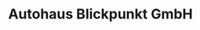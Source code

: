 ---
title: "Autohaus Blickpunkt GmbH"
url: /schoenefeld/autohaus-blickpunkt-gmbh/
shop: Autohaus
---
